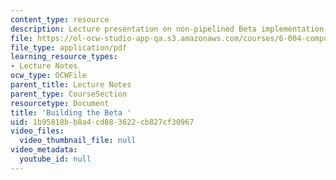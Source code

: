 ```yaml
---
content_type: resource
description: Lecture presentation on non-pipelined Beta implementation.
file: https://ol-ocw-studio-app-qa.s3.amazonaws.com/courses/6-004-computation-structures-spring-2009/1b95818bb8a4cd883622cb827cf30967_MIT6_004s09_lec14.pdf
file_type: application/pdf
learning_resource_types:
- Lecture Notes
ocw_type: OCWFile
parent_title: Lecture Notes
parent_type: CourseSection
resourcetype: Document
title: 'Building the Beta '
uid: 1b95818b-b8a4-cd88-3622-cb827cf30967
video_files:
  video_thumbnail_file: null
video_metadata:
  youtube_id: null
---
```

